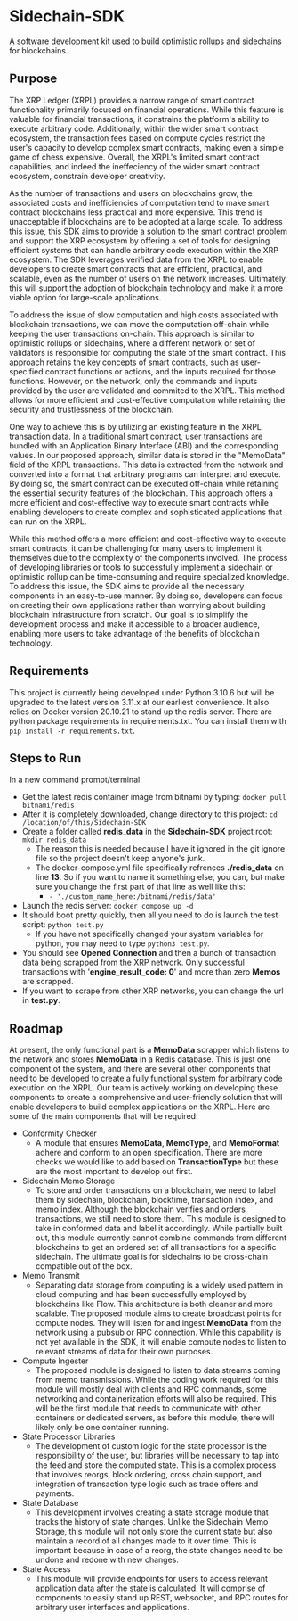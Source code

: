 # Sidechain-SDK
A software development kit used to build optimistic rollups and sidechains for blockchains.

## Purpose
The XRP Ledger (XRPL) provides a narrow range of smart contract functionality primarily focused on financial operations. While this feature is valuable for financial transactions, it constrains the platform's ability to execute arbitrary code. Additionally, within the wider smart contract ecosystem, the transaction fees based on compute cycles restrict the user's capacity to develop complex smart contracts, making even a simple game of chess expensive. Overall, the XRPL's limited smart contract capabilities, and indeed the ineffeciency of the wider smart contract ecosystem, constrain developer creativity.

As the number of transactions and users on blockchains grow, the associated costs and inefficiencies of computation tend to make smart contract blockchains less practical and more expensive. This trend is unacceptable if blockchains are to be adopted at a large scale. To address this issue, this SDK aims to provide a solution to the smart contract problem and support the XRP ecosystem by offering a set of tools for designing efficient systems that can handle arbitrary code execution within the XRP ecosystem. The SDK leverages verified data from the XRPL to enable developers to create smart contracts that are efficient, practical, and scalable, even as the number of users on the network increases. Ultimately, this will support the adoption of blockchain technology and make it a more viable option for large-scale applications.

To address the issue of slow computation and high costs associated with blockchain transactions, we can move the computation off-chain while keeping the user transactions on-chain. This approach is similar to optimistic rollups or sidechains, where a different network or set of validators is responsible for computing the state of the smart contract. This approach retains the key concepts of smart contracts, such as user-specified contract functions or actions, and the inputs required for those functions. However, on the network, only the commands and inputs provided by the user are validated and commited to the XRPL. This method allows for more efficient and cost-effective computation while retaining the security and trustlessness of the blockchain.

One way to achieve this is by utilizing an existing feature in the XRPL transaction data. In a traditional smart contract, user transactions are bundled with an Application Binary Interface (ABI) and the corresponding values. In our proposed approach, similar data is stored in the "MemoData" field of the XRPL transactions. This data is extracted from the network and converted into a format that arbitrary programs can interpret and execute. By doing so, the smart contract can be executed off-chain while retaining the essential security features of the blockchain. This approach offers a more efficient and cost-effective way to execute smart contracts while enabling developers to create complex and sophisticated applications that can run on the XRPL.

While this method offers a more efficient and cost-effective way to execute smart contracts, it can be challenging for many users to implement it themselves due to the complexity of the components involved. The process of developing libraries or tools to successfully implement a sidechain or optimistic rollup can be time-consuming and require specialized knowledge. To address this issue, the SDK aims to provide all the necessary components in an easy-to-use manner. By doing so, developers can focus on creating their own applications rather than worrying about building blockchain infrastructure from scratch. Our goal is to simplify the development process and make it accessible to a broader audience, enabling more users to take advantage of the benefits of blockchain technology.

## Requirements
This project is currently being developed under Python 3.10.6 but will be upgraded to the latest version 3.11.x at our earliest convenience. It also relies on Docker version 20.10.21 to stand up the redis server. There are python package requirements in requirements.txt. You can install them with `pip install -r requirements.txt`.

## Steps to Run
In a new command prompt/terminal:
- Get the latest redis container image from bitnami by typing: `docker pull bitnami/redis`
- After it is completely downloaded, change directory to this project: `cd /location/of/this/Sidechain-SDK`
- Create a folder called **redis_data** in the **Sidechain-SDK** project root: `mkdir redis_data`
    - The reason this is needed because I have it ignored in the git ignore file so the project doesn't keep anyone's junk. 
    - The docker-compose.yml file specifically refrences **./redis_data** on line **13**. So if you want to name it something else, you can, but make sure you change the first part of that line as well like this: 
        - `- './custom_name_here:/bitnami/redis/data'`
- Launch the redis server: `docker compose up -d`
- It should boot pretty quickly, then all you need to do is launch the test script: `python test.py`
    - If you have not specifically changed your system variables for python, you may need to type `python3 test.py`.
- You should see **Opened Connection** and then a bunch of transaction data being scrapped from the XRP network. Only successful transactions with '**engine_result_code: 0**' and more than zero **Memos** are scrapped.
- If you want to scrape from other XRP networks, you can change the url in **test.py**.

## Roadmap
At present, the only functional part is a **MemoData** scrapper which listens to the network and stores **MemoData** in a Redis database. This is just one component of the system, and there are several other components that need to be developed to create a fully functional system for arbitrary code execution on the XRPL. Our team is actively working on developing these components to create a comprehensive and user-friendly solution that will enable developers to build complex applications on the XRPL. Here are some of the main components that will be required:

- Conformity Checker
    -  A module that ensures **MemoData**, **MemoType**, and **MemoFormat** adhere and conform to an open specification. There are more checks we would like to add based on **TransactionType** but these are the most important to develop out first. 
-  Sidechain Memo Storage
    -  To store and order transactions on a blockchain, we need to label them by sidechain, blockchain, blocktime, transaction index, and memo index. Although the blockchain verifies and orders transactions, we still need to store them. This module is designed to take in conformed data and label it accordingly. While partially built out, this module currently cannot combine commands from different blockchains to get an ordered set of all transactions for a specific sidechain. The ultimate goal is for sidechains to be cross-chain compatible out of the box.
-  Memo Transmit
    - Separating data storage from computing is a widely used pattern in cloud computing and has been successfully employed by blockchains like Flow. This architecture is both cleaner and more scalable. The proposed module aims to create broadcast points for compute nodes. They will listen for and ingest **MemoData** from the network using a pubsub or RPC connection. While this capability is not yet available in the SDK, it will enable compute nodes to listen to relevant streams of data for their own purposes.
- Compute Ingester
    - The proposed module is designed to listen to data streams coming from memo transmissions. While the coding work required for this module will mostly deal with clients and RPC commands, some networking and containerization efforts will also be required. This will be the first module that needs to communicate with other containers or dedicated servers, as before this module, there will likely only be one container running.
- State Processor Libraries
    - The development of custom logic for the state processor is the responsibility of the user, but libraries will be necessary to tap into the feed and store the computed state. This is a complex process that involves reorgs, block ordering, cross chain support, and integration of transaction type logic such as trade offers and payments.
- State Database
    - This development involves creating a state storage module that tracks the history of state changes. Unlike the Sidechain Memo Storage, this module will not only store the current state but also maintain a record of all changes made to it over time. This is important because in case of a reorg, the state changes need to be undone and redone with new changes. 
- State Access
    - This module will provide endpoints for users to access relevant application data after the state is calculated. It will comprise of components to easily stand up REST, websocket, and RPC routes for arbitrary user interfaces and applications.
